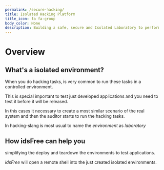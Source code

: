 ```yaml
---
permalink: /secure-hacking/
title: Isolated Hacking Platform
title_icon: fa fa-group
body_color: None
description: Building a safe, secure and Isolated Laboratory to perform manual hacking tasks in the cloud
---
```


Overview
========

What's a isolated environment?
------------------------------

When you do hacking tasks, is very common to run these tasks in a controlled environment.

This is special important to test just developed applications and you need to test it before it will be released. 
 
In this cases it necessary to create a most similar scenario of the real system and then the auditor starts to run the hacking tasks.
 
In hacking-slang is most usual to name the *environment* as *laboratory*

How idsFree can help you
------------------------

simplifying the deploy and teardown the environments to test applications.


*idsFree* will open a remote shell into the just created isolated environments.